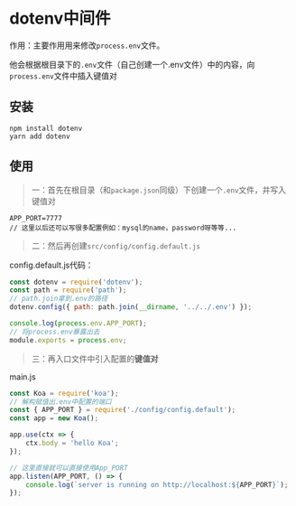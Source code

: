 # dotenv中间件

作用：主要作用用来修改`process.env`文件。

他会根据根目录下的`.env`文件（自己创建一个.env文件）中的内容，向`process.env`文件中插入键值对



## 安装

```
npm install dotenv
yarn add dotenv
```

## 使用

>一：首先在根目录（和`package.json`同级）下创建一个`.env`文件，并写入键值对

```
APP_PORT=7777
// 这里以后还可以写很多配置例如：mysql的name，password呀等等...
```

>二：然后再创建`src/config/config.default.js`

config.default.js代码：

```js
const dotenv = require('dotenv');
const path = require('path');
// path.join拿到.env的路径
dotenv.config({ path: path.join(__dirname, '../../.env') });

console.log(process.env.APP_PORT);
// 将process.env暴露出去
module.exports = process.env;

```

>三：再入口文件中引入配置的**键值对**

main.js

```js
const Koa = require('koa');
// 解构赋值出.env中配置的端口
const { APP_PORT } = require('./config/config.default');
const app = new Koa();

app.use(ctx => {
	ctx.body = 'hello Koa';
});

// 这里直接就可以直接使用App_PORT
app.listen(APP_PORT, () => {
	console.log(`server is running on http://localhost:${APP_PORT}`);
});

```

